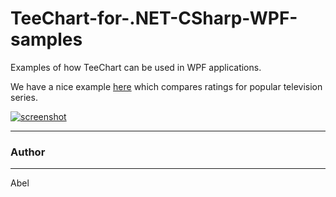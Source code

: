 TeeChart-for-.NET-CSharp-WPF-samples
======================

Examples of how TeeChart can be used in WPF applications.

We have a nice example [here](https://github.com/Steema/TeeChart-for-.NET-CSharp-WPF-samples/blob/master/SeriesRatings/README.md) which compares ratings for popular television series.


[![screenshot](https://github.com/Steema/TeeChart-for-.NET-CSharp-WPF-samples/blob/master/SeriesRatings/Screenshots/SeriesRatings-thumb.png?raw=true "TeeChart for NET C#-WPF demo")](https://github.com/Steema/TeeChart-for-.NET-CSharp-WPF-samples/blob/master/SeriesRatings/README.md)

---
### Author
------
Abel